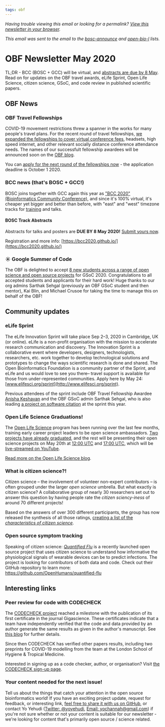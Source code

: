 ```yaml
---
tags: obf
---
```


_Having trouble viewing this email or looking for a permalink? [View this newsletter in your browser](https://github.com/OBF/newsletter/blob/master/newsletters/2020-05.md)._

_This email was sent to the email to the [bosc-announce](http://mailman.open-bio.org/mailman/listinfo/bosc-announce/) and [open-bio-l](http://mailman.open-bio.org/mailman/listinfo/open-bio-l/) lists._

# OBF Newsletter May 2020

TL;DR - BCC (BOSC + GCC) will be virtual, and [abstracts are due by 8 May](https://www.open-bio.org/events/bosc/submit/). Read on for updates on the OBF travel awards, eLife Sprint, Open Life Science, citizen science, GSoC, and code review in published scientific papers.

## OBF News

### OBF Travel Fellowships

COVID-19 movement restrictions threw a spanner in the works for many people's travel plans. For the recent round of travel fellowships, [we expanded the fellowships to cover virtual conference fees](https://www.open-bio.org/2020/03/13/obf-travel-fellowships-update-in-light-of-the-coronavirus-covid-19-%ef%bb%bf/), headsets, high speed internet, and other relevant socially distance conference attendance needs. The names of our successfult fellowship awardees will be announced soon on the [OBF blog](https://www.open-bio.org/blog/). 

You can [apply for the next round of the fellowships now](https://www.open-bio.org/travel-awards/) - the application deadline is October 1 2020.

### BCC news (that's BOSC + GCC!)

BOSC joins together with GCC again this year as ["BCC 2020" (Bioinformatics Community Conference)](https://bcc2020.github.io/), and since it's 100% virtual, it's cheaper yet bigger and better than before, with "east" and "west" timezone tracks for [training](https://bcc2020.github.io/training/) and talks. 

#### BOSC Track Abstracts
Abstracts for talks and posters are **DUE BY 8 May 2020!** [Submit yours now](https://www.open-bio.org/events/bosc/submit/).

Registration and more info: [https://bcc2020.github.io/](https://bcc2020.github.io/)


### ☀️ Google Summer of Code
The OBF is delighted to accept [8 new students across a range of open science and open source projects](https://summerofcode.withgoogle.com/organizations/4996161846378496/) for GSoC 2020. Congratulations to all accepted students and applicants for their hard work! Huge thanks to our org admins Sarthak Sehgal (previously an OBF GSoC student and then mentor), Kai Blin, and Michael Crusoe for taking the time to manage this on behalf of the OBF! 

## Community updates


### eLife Sprint

The eLife Innovation Sprint will take place Sep 2–3, 2020 in Cambridge, UK (or online). eLife is a non-profit organisation with the mission to accelerate research communication and discovery. The Innovation Sprint is a collaborative event where developers, designers, technologists, researchers, etc. work together to develop technological solutions and prototypes to change the ways scientific research is done and shared. The Open Bioinformatics Foundation is a community partner of the Sprint, and eLife and us would love to see you there– travel support is available for those from under-represented communities. Apply here by May 24: [www.elifesci.org/sprint](http://www.elifesci.org/sprint). 

Previous attendees of the sprint include OBF Travel Fellowship Awardee [Anisha Keshavan](https://www.open-bio.org/2018/05/22/saving-science-from-itself-2018-elife-innovation-sprint/) and the OBF GSoC admin Sarthak Sehgal, who is also leading [a project on software citation](https://sprint.elifesciences.org/the-software-citation-project/) at the sprint this year. 


### Open Life Science Graduations! 

The [Open Life Science](https://openlifesci.org/) program has been running over the last few months, training early career project leaders to be open science ambassadors. [Two projects have already graduated](https://www.youtube.com/c/OpenLifeSci), and the rest will be presenting their open science projects on May 20th at [12:00 UTC](https://arewemeetingyet.com/London/2020-05-20/13:00) and [17:00 UTC](https://arewemeetingyet.com/London/2020-05-20/18:00), which will be [live-streamed on YouTube](https://www.youtube.com/c/OpenLifeSci). 

[Read more on the Open Life Science blog](https://openlifesci.org/posts/2020/04/12/final-presentations-youre-all-invited/). 


### What is citizen science?! 
Citizen science – the involvement of volunteer non-expert contributors – is often grouped under the larger *open science* umbrella. But what exactly is citizen science? A collaborative group of nearly 30 researchers set out to answer this question by having people rate the *citizen sciency-iness* of around 70 different projects! 

Based on the answers of over 300 different participants, the group has now released the synthesis of all those ratings, [creating a list of the *characteristics of citizen science*](https://povesham.wordpress.com/2020/05/04/introducing-ecsa-characteristics-of-citizen-science/). 

### Open source symptom tracking 
Speaking of citizen science: [*Quantified Flu*](https://quantifiedflu.org) is a recently launched open source project that uses citizen science to understand how informative the physiological signals of wearable devices can be to predict infections. The project is looking for contributors of both data and code. Check out their GitHub repository to learn more: https://github.com/OpenHumans/quantified-flu 

## Interesting links

### Peer review for code with CODECHECK

The [CODECHECK project](https://codecheck.org.uk) reached a milestone with the publication of its first certificate in the journal Gigascience. These certificates indicate that a team have independently verified that the code and data provided by an author generate the same results as given in the author's manuscript.  See [this blog](http://gigasciencejournal.com/blog/codecheck-certificate/) for further details.  

Since then CODECHECK has verified other papers results, including two preprints for COVID-19 modelling from the team at the London School of Hygiene & Tropical Medicine.

Interested in signing up as a code checker, author, or organisation? Visit [the CODECHECK sign-up page](https://codecheck.org.uk/get-involved/). 

### Your content needed for the next issue!

Tell us about the things that catch your attention in the open source bioinformatics world! If you have an exciting project update, request for feedback, or interesting link, [feel free to share it with us on GitHub](https://github.com/OBF/newsletter/issues/12), or contact Yo Yehudi ([Twitter: @yoyehudi](https://twitter.com/yoyehudi), [Email: yochannah@gmail.com](mailto:yochannah@gmail.com)) if you're not sure whether or not your content is suitable for our newsletter - we're looking for content that's primarily open source / science related.



